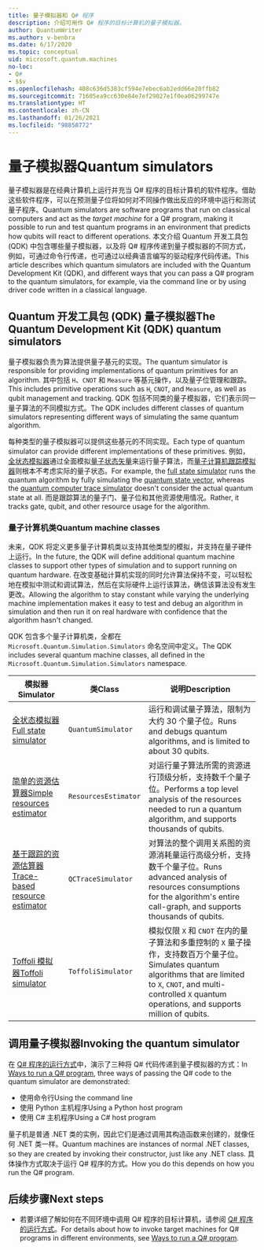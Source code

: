 ```yaml
---
title: 量子模拟器和 Q# 程序
description: 介绍可用作 Q# 程序的目标计算机的量子模拟器。
author: QuantumWriter
ms.author: v-benbra
ms.date: 6/17/2020
ms.topic: conceptual
uid: microsoft.quantum.machines
no-loc:
- Q#
- $$v
ms.openlocfilehash: 408c636d5383cf594e7ebec6ab2edd66e20ffb82
ms.sourcegitcommit: 71605ea9cc630e84e7ef29027e1f0ea06299747e
ms.translationtype: HT
ms.contentlocale: zh-CN
ms.lasthandoff: 01/26/2021
ms.locfileid: "98858772"
---
```

# <a name="quantum-simulators"></a><span data-ttu-id="d703e-103">量子模拟器</span><span class="sxs-lookup"><span data-stu-id="d703e-103">Quantum simulators</span></span>

<span data-ttu-id="d703e-104">量子模拟器是在经典计算机上运行并充当 Q# 程序的目标计算机的软件程序。借助这些软件程序，可以在预测量子位将如何对不同操作做出反应的环境中运行和测试量子程序。</span><span class="sxs-lookup"><span data-stu-id="d703e-104">Quantum simulators are software programs that run on classical computers and act as the *target machine* for a Q# program, making it possible to run and test quantum programs in an environment that predicts how qubits will react to different operations.</span></span> <span data-ttu-id="d703e-105">本文介绍 Quantum 开发工具包 (QDK) 中包含哪些量子模拟器，以及将 Q# 程序传递到量子模拟器的不同方式，例如，可通过命令行传递，也可通过以经典语言编写的驱动程序代码传递。</span><span class="sxs-lookup"><span data-stu-id="d703e-105">This article describes which quantum simulators are included with the Quantum Development Kit (QDK), and different ways that you can pass a Q# program to the quantum simulators, for example, via the command line or by using driver code written in a classical language.</span></span>  



## <a name="the-quantum-development-kit-qdk-quantum-simulators"></a><span data-ttu-id="d703e-106">Quantum 开发工具包 (QDK) 量子模拟器</span><span class="sxs-lookup"><span data-stu-id="d703e-106">The Quantum Development Kit (QDK) quantum simulators</span></span>

<span data-ttu-id="d703e-107">量子模拟器负责为算法提供量子基元的实现。</span><span class="sxs-lookup"><span data-stu-id="d703e-107">The quantum simulator is responsible for providing implementations of quantum primitives for an algorithm.</span></span> <span data-ttu-id="d703e-108">其中包括 `H`、`CNOT` 和 `Measure` 等基元操作，以及量子位管理和跟踪。</span><span class="sxs-lookup"><span data-stu-id="d703e-108">This includes primitive operations such as `H`, `CNOT`, and `Measure`, as well as qubit management and tracking.</span></span> <span data-ttu-id="d703e-109">QDK 包括不同类的量子模拟器，它们表示同一量子算法的不同模拟方式。</span><span class="sxs-lookup"><span data-stu-id="d703e-109">The QDK includes different classes of quantum simulators representing different ways of simulating the same quantum algorithm.</span></span> 


<span data-ttu-id="d703e-110">每种类型的量子模拟器可以提供这些基元的不同实现。</span><span class="sxs-lookup"><span data-stu-id="d703e-110">Each type of quantum simulator can provide different implementations of these primitives.</span></span> <span data-ttu-id="d703e-111">例如，[全状态模拟器](xref:microsoft.quantum.machines.full-state-simulator)通过全面模拟[量子状态矢量](xref:microsoft.quantum.glossary#quantum-state)来运行量子算法，而[量子计算机跟踪模拟器](xref:microsoft.quantum.machines.qc-trace-simulator.intro)则根本不考虑实际的量子状态。</span><span class="sxs-lookup"><span data-stu-id="d703e-111">For example, the [full state simulator](xref:microsoft.quantum.machines.full-state-simulator) runs the quantum algorithm by fully simulating the [quantum state vector](xref:microsoft.quantum.glossary#quantum-state), whereas the [quantum computer trace simulator](xref:microsoft.quantum.machines.qc-trace-simulator.intro) doesn't consider the actual quantum state at all.</span></span> <span data-ttu-id="d703e-112">而是跟踪算法的量子门、量子位和其他资源使用情况。</span><span class="sxs-lookup"><span data-stu-id="d703e-112">Rather, it tracks gate, qubit, and other resource usage for the algorithm.</span></span>

### <a name="quantum-machine-classes"></a><span data-ttu-id="d703e-113">量子计算机类</span><span class="sxs-lookup"><span data-stu-id="d703e-113">Quantum machine classes</span></span>

<span data-ttu-id="d703e-114">未来，QDK 将定义更多量子计算机类以支持其他类型的模拟，并支持在量子硬件上运行。</span><span class="sxs-lookup"><span data-stu-id="d703e-114">In the future, the QDK will define additional quantum machine classes to support other types of simulation and to support running on quantum hardware.</span></span> <span data-ttu-id="d703e-115">在改变基础计算机实现的同时允许算法保持不变，可以轻松地在模拟中测试和调试算法，然后在实际硬件上运行该算法，确信该算法没有发生更改。</span><span class="sxs-lookup"><span data-stu-id="d703e-115">Allowing the algorithm to stay constant while varying the underlying machine implementation makes it easy to test and debug an algorithm in simulation and then run it on real hardware with confidence that the algorithm hasn't changed.</span></span>

<span data-ttu-id="d703e-116">QDK 包含多个量子计算机类，全都在 `Microsoft.Quantum.Simulation.Simulators` 命名空间中定义。</span><span class="sxs-lookup"><span data-stu-id="d703e-116">The QDK includes several quantum machine classes, all defined in the `Microsoft.Quantum.Simulation.Simulators` namespace.</span></span>

|<span data-ttu-id="d703e-117">模拟器</span><span class="sxs-lookup"><span data-stu-id="d703e-117">Simulator</span></span> |<span data-ttu-id="d703e-118">类</span><span class="sxs-lookup"><span data-stu-id="d703e-118">Class</span></span>|<span data-ttu-id="d703e-119">说明</span><span class="sxs-lookup"><span data-stu-id="d703e-119">Description</span></span>|
|-----|------|---|
|[<span data-ttu-id="d703e-120">全状态模拟器</span><span class="sxs-lookup"><span data-stu-id="d703e-120">Full state simulator</span></span>](xref:microsoft.quantum.machines.full-state-simulator)| `QuantumSimulator` | <span data-ttu-id="d703e-121">运行和调试量子算法，限制为大约 30 个量子位。</span><span class="sxs-lookup"><span data-stu-id="d703e-121">Runs and debugs quantum algorithms, and is limited to about 30 qubits.</span></span> |
|[<span data-ttu-id="d703e-122">简单的资源估算器</span><span class="sxs-lookup"><span data-stu-id="d703e-122">Simple resources estimator</span></span>](xref:microsoft.quantum.machines.resources-estimator)| `ResourcesEstimator` | <span data-ttu-id="d703e-123">对运行量子算法所需的资源进行顶级分析，支持数千个量子位。</span><span class="sxs-lookup"><span data-stu-id="d703e-123">Performs a top level analysis of the resources needed to run a quantum algorithm, and supports thousands of qubits.</span></span>|
|[<span data-ttu-id="d703e-124">基于跟踪的资源估算器</span><span class="sxs-lookup"><span data-stu-id="d703e-124">Trace-based resource estimator</span></span>](xref:microsoft.quantum.machines.qc-trace-simulator.intro)|  `QCTraceSimulator` |<span data-ttu-id="d703e-125">对算法的整个调用关系图的资源消耗量运行高级分析，支持数千个量子位。</span><span class="sxs-lookup"><span data-stu-id="d703e-125">Runs advanced analysis of resources consumptions for the algorithm's entire call-graph, and supports thousands of qubits.</span></span>|
|[<span data-ttu-id="d703e-126">Toffoli 模拟器</span><span class="sxs-lookup"><span data-stu-id="d703e-126">Toffoli simulator</span></span>](xref:microsoft.quantum.machines.toffoli-simulator)| `ToffoliSimulator` |<span data-ttu-id="d703e-127">模拟仅限 `X` 和 `CNOT` 在内的量子算法和多重控制的 `X` 量子操作，支持数百万个量子位。</span><span class="sxs-lookup"><span data-stu-id="d703e-127">Simulates quantum algorithms that are limited to `X`, `CNOT`, and multi-controlled `X` quantum operations, and supports million of qubits.</span></span> |

## <a name="invoking-the-quantum-simulator"></a><span data-ttu-id="d703e-128">调用量子模拟器</span><span class="sxs-lookup"><span data-stu-id="d703e-128">Invoking the quantum simulator</span></span>

<span data-ttu-id="d703e-129">在 [Q# 程序的运行方式](xref:microsoft.quantum.guide.host-programs)中，演示了三种将 Q# 代码传递到量子模拟器的方式：</span><span class="sxs-lookup"><span data-stu-id="d703e-129">In [Ways to run a Q# program](xref:microsoft.quantum.guide.host-programs), three ways of passing the Q# code to the quantum simulator are demonstrated:</span></span> 

* <span data-ttu-id="d703e-130">使用命令行</span><span class="sxs-lookup"><span data-stu-id="d703e-130">Using the command line</span></span>
* <span data-ttu-id="d703e-131">使用 Python 主机程序</span><span class="sxs-lookup"><span data-stu-id="d703e-131">Using a Python host program</span></span>
* <span data-ttu-id="d703e-132">使用 C# 主机程序</span><span class="sxs-lookup"><span data-stu-id="d703e-132">Using a C# host program</span></span>

<span data-ttu-id="d703e-133">量子机是普通 .NET 类的实例，因此它们是通过调用其构造函数来创建的，就像任何 .NET 类一样。</span><span class="sxs-lookup"><span data-stu-id="d703e-133">Quantum machines are instances of normal .NET classes, so they are created by invoking their constructor, just like any .NET class.</span></span> <span data-ttu-id="d703e-134">具体操作方式取决于运行 Q# 程序的方式。</span><span class="sxs-lookup"><span data-stu-id="d703e-134">How you do this depends on how you run the Q# program.</span></span>

## <a name="next-steps"></a><span data-ttu-id="d703e-135">后续步骤</span><span class="sxs-lookup"><span data-stu-id="d703e-135">Next steps</span></span>

* <span data-ttu-id="d703e-136">若要详细了解如何在不同环境中调用 Q# 程序的目标计算机，请参阅 [Q# 程序的运行方式](xref:microsoft.quantum.guide.host-programs)。</span><span class="sxs-lookup"><span data-stu-id="d703e-136">For details about how to invoke target machines for Q# programs in different environments, see [Ways to run a Q# program](xref:microsoft.quantum.guide.host-programs).</span></span>
